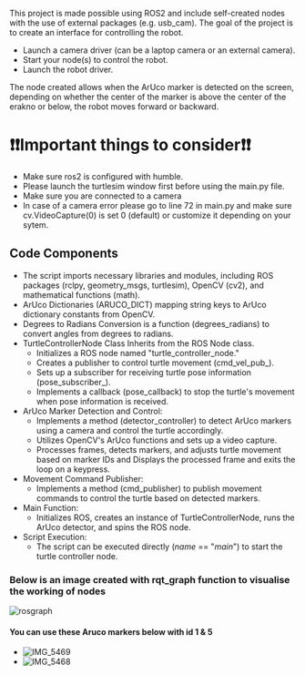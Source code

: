 This project is made possible using ROS2 and include self-created nodes with the use of external packages (e.g. usb_cam).
The goal of the project is to create an interface for controlling the robot.<br>
* Launch a camera driver (can be a laptop camera or an external camera).
* Start your node(s) to control the robot.
* Launch the robot driver.

The node created allows when the ArUco marker is detected on the screen, depending on whether the center of the marker is above the center of the erakno or below, the robot moves forward or backward.



# ❗❗Important things to consider❗❗

* Make sure ros2 is configured with humble.
* Please launch the turtlesim window first before using the main.py file.
* Make sure you are connected to a camera
* In case of a camera error please go to line 72 in main.py and make sure cv.VideoCapture(0) is set 0 (default) or customize it depending on your sytem.
## Code Components

* The script imports necessary libraries and modules, including ROS packages (rclpy, geometry_msgs, turtlesim), OpenCV (cv2), and mathematical functions (math).
* ArUco Dictionaries (ARUCO_DICT) mapping string keys to ArUco dictionary constants from OpenCV.
* Degrees to Radians Conversion is a function (degrees_radians) to convert angles from degrees to radians.
* TurtleControllerNode Class Inherits from the ROS Node class.
  * Initializes a ROS node named "turtle_controller_node."
  * Creates a publisher to control turtle movement (cmd_vel_pub_).
  * Sets up a subscriber for receiving turtle pose information (pose_subscriber_).
  * Implements a callback (pose_callback) to stop the turtle's movement when pose information is received.
* ArUco Marker Detection and Control:
  * Implements a method (detector_controller) to detect ArUco markers using a camera and control the turtle accordingly.
  * Utilizes OpenCV's ArUco functions and sets up a video capture.
  * Processes frames, detects markers, and adjusts turtle movement based on marker IDs  and Displays the processed frame and exits the loop on a keypress.
* Movement Command Publisher:
  * Implements a method (cmd_publisher) to publish movement commands to control the turtle based on detected markers.
* Main Function:
  * Initializes ROS, creates an instance of TurtleControllerNode, runs the ArUco detector, and spins the ROS node.
* Script Execution:
  * The script can be executed directly (_name_ == "_main_") to start the turtle controller node.



### Below is an image created with rqt_graph function to visualise the working of nodes

![rosgraph](https://github.com/roshdwivedi/turtlesim_rosh/assets/100048354/a484540d-1f47-484a-b31c-c6e08d69b9c5)

#### You can use these Aruco markers below with id 1 & 5

* ![IMG_5469](https://github.com/roshdwivedi/turtlesim_rosh/assets/100048354/c61ecd51-3f18-47d1-8273-1acd17ea123c)
* ![IMG_5468](https://github.com/roshdwivedi/turtlesim_rosh/assets/100048354/5af4c8d8-4d54-4e5b-b14d-d63465f7b55c)



